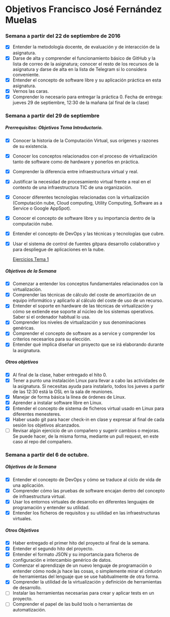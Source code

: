 # Objetivos Francisco José Fernández Muelas

### Semana a partir del 22 de septiembre de 2016

- [x] Entender la metodología docente, de evaluación y de interacción de la asignatura.
- [x] Darse de alta y comprender el funcionamiento básico de GitHub y la lista de correo de la asignatura; conocer el resto de los recursos de la asignatura y darse de alta en la lista de Telegram si lo considera conveniente.
- [x] Entender el concepto de software libre y su aplicación práctica en esta asignatura.
- [x] Vernos las caras.
- [x] Comprender lo necesario para entregar la práctica 0. Fecha de entrega: jueves 29 de septiembre, 12:30 de la mañana (al final de la clase)

### Semana a partir del 29 de septiembre

##### Prerrequisitos: Objetivos Tema Introductorio.

- [x] Conocer la historia de la Computación Virtual, sus orígenes y razones de su existencia.
- [x] Conocer los conceptos relacionados con el proceso de virtualización tanto de software como de hardware y ponerlos en práctica.
- [x] Comprender la diferencia entre infraestructura virtual y real.
- [x] Justificar la necesidad de procesamiento virtual frente a real en el contexto de una infraestructura TIC de una organización.
- [x] Conocer diferentes tecnologías relacionadas con la virtualización (Computación nube, Cloud computing, Utility Computing, Software as a Service o Google AppSpot).
- [x] Conocer el concepto de software libre y su importancia dentro de la computación nube.
- [x] Entender el concepto de DevOps y las técnicas y tecnologías que cubre.

- [x] Usar el sistema de control de fuentes gitpara desarrollo colaborativo y para despliegue de aplicaciones en la nube.

  [Ejercicios Tema 1](https://github.com/fjfernandez93/EjerciciosIV/blob/master/tema1/EjerciciosTema1.md)

#####  Objetivos de la Semana
- [x] Comenzar a entender los conceptos fundamentales relacionados con la virtualización.
- [x] Comprender las técnicas de cálculo del coste de amortización de un equipo informático y aplicarlo al cálculo del coste de uso de un recurso.
- [x] Entender el soporte en hardware de las técnicas de virtualización y cómo se extiende ese soporte al núcleo de los sistemas operativos. Saber si el ordenador habitual lo usa.
- [x] Comprender los niveles de virtualización y sus denominaciones genéricas.
- [x] Comprender el concepto de software as a service y comprender los criterios necesarios para su elección.
- [x] Entender qué implica diseñar un proyecto que se irá elaborando durante la asignatura.

##### Otros objetivos
- [x] Al final de la clase, haber entregado el hito 0.
- [x] Tener a punto una instalación Linux para llevar a cabo las actividades de la asignatura. Si necesitas ayuda para instalarlo, todos los jueves a partir de las 12:30 está la OSL en la sala de reuniones.
- [x] Manejar de forma básica la línea de órdenes de Linux.
- [x] Aprender a instalar software libre en Linux.
- [x] Entender el concepto de sistema de ficheros virtual usado en Linux para diferentes menesteres.
- [x] Haber usado git para hacer check-in en clase y expresar al final de cada sesión los objetivos alcanzados.
- [ ] Revisar algún ejercicio de un compañero y sugerir cambios o mejoras. Se puede hacer, de la misma forma, mediante un pull request, en este caso al repo del compañero.

### Semana a partir del 6 de octubre.

##### Objetivos de la Semana

- [x] Entender el concepto de DevOps y cómo se traduce al ciclo de vida de una aplicación.
- [x] Comprender cómo las pruebas de software encajan dentro del concepto de infraestructura virtual.
- [x] Usar los entornos virtuales de desarrollo en diferentes lenguajes de programación y entender su utilidad.
- [x] Entender los ficheros de requisitos y su utilidad en las infraestructuras virtuales.

##### Otros Objetivos

- [x] Haber entregado el primer hito del proyecto al final de la semana.
- [x] Entender el segundo hito del proyecto.
- [x] Entender el formato JSON y su importancia para ficheros de configuración e intercambio genérico de datos.
- [x] Comenzar el aprendizaje de un nuevo lenguaje de programación o entender cómo node.js hace las cosas, o simplemente mirar el cinturón de herramientas del lenguaje que se use habitualmente de otra forma.
- [x] Comprender la utilidad de la virtualización y definición de herramientas de desarrollo.
- [ ] Instalar las herramientas necesarias para crear y aplicar tests en un proyecto.
- [ ] Comprender el papel de las build tools o herramientas de automatización.

